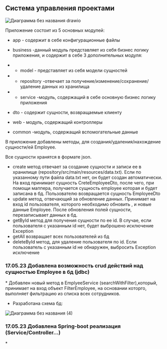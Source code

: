 <h2>Система управления проектами </h2>


![Диаграмма без названия drawio](https://github.com/turaldinio/ProjectManagementService/assets/65041919/239f1c0f-1fa5-4bea-a896-97020da0aa91)




Приложение состоит из 5 основных модулей:
* app - содержит в себе конфигурационные файлы

* business -данный модуль представляет из себя бизнес логику приложения,
и содержит в себе 3 дополнительных модуля:
* * model - представляет из себя модели сущностей 
* * repository -отвечает за получение/изменение/сохранение/удаление данных из хранилища
* * service -модуль, содержащий в себе основную бизнес логику приложения 

* dto - содержит сущности, возвращаемые клиенту
* web - модуль, содержащий контроллеры
* common -модуль, содержащий вспомогательные данные

В приложение добавлены методы, для создания/удаления/нахождение сущности/ей Employee.

Все сущности хранятся в формате json.
* create метод отвечает за создание сущности и записи ее в хранилище (repository/src/main/resources/data.txt).
Если по указанному пути файла data.txt нет, он будет создан автоматически.
На вход принимает сущность CreteEmployeeDto, после чего, при помощи маппера, получается сущность employee
которая и будет записана в бд. Пользователю возвращается сущность EmployeeDto
* update метод, отвечающий за обновление данных. Принимает на вход id пользователя, которого необходимо обновить
, и новые данные Employee. После обновления полей сущности, перезаписывает данных в бд.
* getById метод для получения сущности по ее id. В случае, если пользователя с указанным id нет,
будет выброшено исключение Exception
* getAll возвращает всех пользователей из бд
* deleteById метод, для удаление пользователя по id. Если пользователь с указанным id
не обнаружен, выбросить Exception исключение

<h3>17.05.23 Добавлена возможность crud действий над сущностью Employee в бд (jdbc)</h3>
* Добавлен новый метод в EmplyeeService (searchWithFilter),который, принимает на вход объект FilterEmployee, на основании которго, выполняет
фильтрацию из списка всех сотрудников.

* Разработана схема бд:


![Диаграмма без названия (4)](https://github.com/turaldinio/ProjectManagementService/assets/65041919/4cf692dc-ac83-42e6-aeb0-2dfdc0072615)



<h3>17.05.23 Добавлена Spring-boot реализация (Service/Controller...) </h3>
* 




